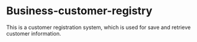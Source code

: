 # Business-customer-registry
This is a customer registration system, which is used for save and retrieve customer information.
